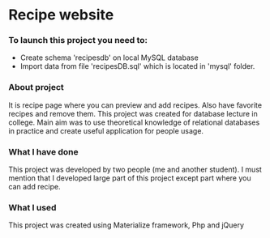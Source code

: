 # Recipe website

### To launch this project you need to:
* Create schema 'recipesdb' on local MySQL database 
* Import data from file 'recipesDB.sql' which is located in 'mysql' folder.

### About project
It is recipe page where you can preview and add recipes. Also have favorite recipes and remove them.
This project was created for database lecture in college. 
Main aim was to use theoretical knowledge of relational databases in practice and create useful application for people usage.

### What I have done
This project was developed by two people (me and another student).
I must mention that I developed large part of this project except part where you can add recipe.

### What I used
This project was created using Materialize framework, Php and jQuery
